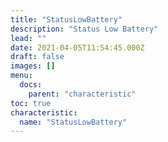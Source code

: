 ```yaml
---
title: "StatusLowBattery"
description: "Status Low Battery"
lead: ""
date: 2021-04-05T11:54:45.000Z
draft: false
images: []
menu:
  docs:
    parent: "characteristic"
toc: true
characteristic:
  name: "StatusLowBattery"
---
```


